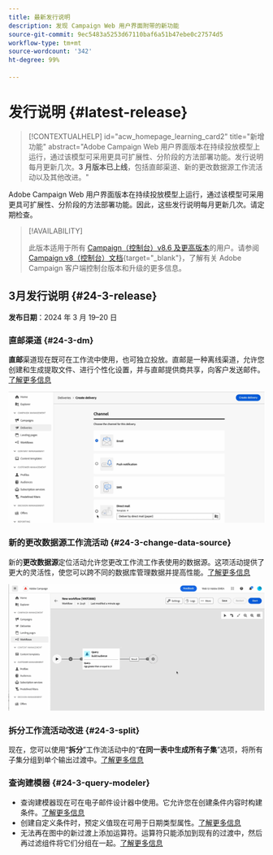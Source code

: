 ```yaml
---
title: 最新发行说明
description: 发现 Campaign Web 用户界面附带的新功能
source-git-commit: 9ec5483a5253d67110baf6a51b47ebe0c27574d5
workflow-type: tm+mt
source-wordcount: '342'
ht-degree: 99%

---
```


# 发行说明 {#latest-release}


>[!CONTEXTUALHELP]
>id="acw_homepage_learning_card2"
>title="新增功能"
>abstract="Adobe Campaign Web 用户界面版本在持续投放模型上运行，通过该模型可采用更具可扩展性、分阶段的方法部署功能。发行说明每月更新几次。**3 月版本已上线**，包括直邮渠道、新的更改数据源工作流活动以及其他改进。"


<!--Last update: **March 19, 2024**-->

Adobe Campaign Web 用户界面版本在持续投放模型上运行，通过该模型可采用更具可扩展性、分阶段的方法部署功能。因此，这些发行说明每月更新几次。请定期检查。

>[!AVAILABILITY]
>
>此版本适用于所有 [Campaign（控制台）v8.6 及更高版本](https://experienceleague.adobe.com/docs/campaign/campaign-v8/releases/release-notes.html?lang=zh-Hans)的用户。请参阅 [Campaign v8（控制台）文档](https://experienceleague.adobe.com/docs/campaign/campaign-v8/releases/upgrades.html?lang=zh-Hans){target="_blank"}，了解有关 Adobe Campaign 客户端控制台版本和升级的更多信息。

## 3月发行说明 {#24-3-release}

**发布日期**：2024 年 3 月 19–20 日

### 直邮渠道 {#24-3-dm}

**直邮**&#x200B;渠道现在既可在工作流中使用，也可独立投放。直邮是一种离线渠道，允许您创建和生成提取文件、进行个性化设置，并与直邮提供商共享，向客户发送邮件。[了解更多信息](../direct-mail/gs-direct-mail.md)

![](../assets/do-not-localize/direct-mail.gif)

### 新的更改数据源工作流活动 {#24-3-change-data-source}

新的&#x200B;**更改数据源**&#x200B;定位活动允许您更改工作流工作表使用的数据源。这项活动提供了更大的灵活性，使您可以跨不同的数据库管理数据并提高性能。[了解更多信息](../workflows/activities/change-data-source.md)

![](../assets/do-not-localize/change-data-source.gif)

### 拆分工作流活动改进 {#24-3-split}

现在，您可以使用“**拆分**”工作流活动中的“**在同一表中生成所有子集**”选项，将所有子集分组到单个输出过渡中。[了解更多信息](../workflows/activities/split.md)

### 查询建模器 {#24-3-query-modeler}

* 查询建模器现在可在电子邮件设计器中使用。它允许您在创建条件内容时构建条件。[了解更多信息](../personalization/conditions.md)
* 创建自定义条件时，预定义值现在可用于日期类型属性。[了解更多信息](../query/build-query.md)
* 无法再在图中的新过渡上添加运算符。运算符只能添加到现有的过渡中，然后再过滤组件将它们分组在一起。[了解更多信息](../query/build-query.md)
